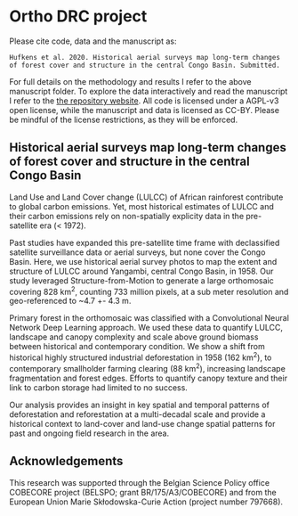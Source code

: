 # Ortho DRC project

Please cite code, data and the manuscript as:

`Hufkens et al. 2020. Historical aerial surveys map long-term changes of
forest cover and structure in the central Congo Basin. Submitted.`

For full details on the methodology and results I refer to the above manuscript folder. To explore the data interactively and read the manuscript I refer to the [the repository website](https://khufkens.github.io/orthodrc/). All code is licensed under a AGPL-v3 open license, while the manuscript and data is licensed as CC-BY. Please be mindful of the license restrictions, as they will be enforced. 

## Historical aerial surveys map long-term changes of forest cover and structure in the central Congo Basin

Land Use and Land Cover change (LULCC) of African rainforest contribute to global carbon emissions. Yet, most historical estimates of LULCC and their carbon emissions rely on non-spatially explicity data in the pre-satellite era (< 1972).

Past studies have expanded this pre-satellite time frame with declassified satellite surveillance data or aerial surveys, but none cover the Congo Basin. Here, we use historical aerial survey photos to map the extent and structure of LULCC around Yangambi, central Congo Basin, in 1958. Our study leveraged Structure-from-Motion to generate a large orthomosaic covering 828 km<sup>2</sup>, counting 733 million pixels, at a sub meter resolution and geo-referenced to ~4.7 +- 4.3 m. 

Primary forest in the orthomosaic was classified with a Convolutional Neural Network Deep Learning approach. We used these data to quantify LULCC, landscape and canopy complexity and scale above ground biomass between historical and contemporary condition. We show a shift from historical highly structured industrial deforestation in 1958 (162 km<sup>2</sup>), to contemporary smallholder farming clearing (88 km<sup>2</sup>), increasing landscape fragmentation and forest edges. Efforts to quantify canopy texture and their link to carbon storage had limited to no success. 

Our analysis provides an insight in key spatial and temporal patterns of deforestation and reforestation at a multi-decadal scale and provide a historical context to land-cover and land-use change spatial patterns for past and ongoing field research in the area.

## Acknowledgements

This research was supported through the Belgian Science Policy office COBECORE project (BELSPO; grant BR/175/A3/COBECORE) and from the European Union Marie Skłodowska-Curie Action (project number 797668).
